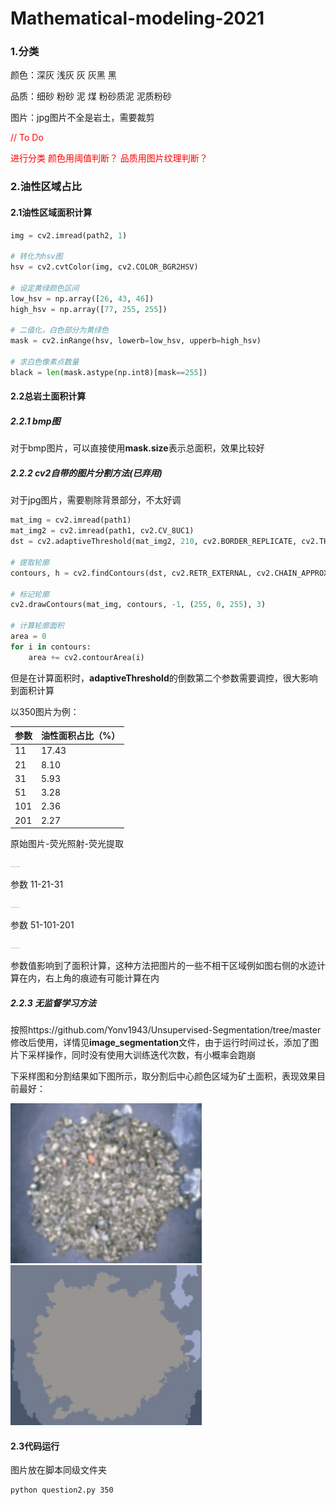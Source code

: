 # Mathematical-modeling-2021

### 1.分类

颜色：深灰 浅灰 灰 灰黑 黑

品质：细砂 粉砂 泥 煤 粉砂质泥 泥质粉砂

图片：jpg图片不全是岩土，需要裁剪

<font color=#FF0000> // To Do </font>

<font color=#FF0000> 进行分类 颜色用阈值判断？ 品质用图片纹理判断？ </font>

### 2.油性区域占比

#### 2.1油性区域面积计算

```python
img = cv2.imread(path2, 1)

# 转化为hsv图
hsv = cv2.cvtColor(img, cv2.COLOR_BGR2HSV)

# 设定黄绿颜色区间
low_hsv = np.array([26, 43, 46])
high_hsv = np.array([77, 255, 255])

# 二值化，白色部分为黄绿色
mask = cv2.inRange(hsv, lowerb=low_hsv, upperb=high_hsv)

# 求白色像素点数量
black = len(mask.astype(np.int8)[mask==255])
```

#### 2.2总岩土面积计算

##### 2.2.1 bmp图

对于bmp图片，可以直接使用**mask.size**表示总面积，效果比较好

##### 2.2.2 cv2自带的图片分割方法(已弃用)

对于jpg图片，需要剔除背景部分，不太好调

```python
mat_img = cv2.imread(path1)
mat_img2 = cv2.imread(path1, cv2.CV_8UC1)
dst = cv2.adaptiveThreshold(mat_img2, 210, cv2.BORDER_REPLICATE, cv2.THRESH_BINARY_INV, 31, 10)

# 提取轮廓
contours, h = cv2.findContours(dst, cv2.RETR_EXTERNAL, cv2.CHAIN_APPROX_SIMPLE)

# 标记轮廓
cv2.drawContours(mat_img, contours, -1, (255, 0, 255), 3)

# 计算轮廓面积
area = 0
for i in contours:
    area += cv2.contourArea(i)
```

但是在计算面积时，**adaptiveThreshold**的倒数第二个参数需要调控，很大影响到面积计算

以350图片为例：

| 参数 | 油性面积占比（%） |
| ---- | ----------------- |
| 11   | 17.43             |
| 21   | 8.10              |
| 31   | 5.93              |
| 51   | 3.28              |
| 101  | 2.36              |
| 201  | 2.27              |

原始图片-荧光照射-荧光提取

<img src=".\image\350-1.jpg" alt="350-1" style="zoom: 8%;" /><img src=".\image\350-2.jpg" alt="350-2" style="zoom: 8%;" /><img src=".\image\350-black.jpg" alt="350-black" style="zoom: 8%;" />

参数 11-21-31

<img src=".\image\350-11-17.43.jpg" alt="350-11" style="zoom: 8%;" /><img src=".\image\350-21-8.10.jpg" alt="350-21" style="zoom: 8%;" /><img src=".\image\350-31-5.93.jpg" alt="350-31" style="zoom: 8%;" />

参数 51-101-201

<img src=".\image\350-51-3.28.jpg" alt="350-51" style="zoom: 8%;" /><img src=".\image\350-101-2.36.jpg" alt="350-101" style="zoom: 8%;" /><img src=".\image\350-201-2.27.jpg" alt="350-31" style="zoom: 8%;" />

参数值影响到了面积计算，这种方法把图片的一些不相干区域例如图右侧的水迹计算在内，右上角的痕迹有可能计算在内

##### 2.2.3 无监督学习方法

按照https://github.com/Yonv1943/Unsupervised-Segmentation/tree/master修改后使用，详情见**image_segmentation**文件，由于运行时间过长，添加了图片下采样操作，同时没有使用大训练迭代次数，有小概率会跑崩

下采样图和分割结果如下图所示，取分割后中心颜色区域为矿土面积，表现效果目前最好：

<img src=".\image\350-4.jpg" alt="350-4" style="zoom: 200%;" /><img src=".\image\350-5.jpg" alt="350-5" style="zoom: 200%;" />

#### 2.3代码运行

图片放在脚本同级文件夹

```shell
python question2.py 350
```



